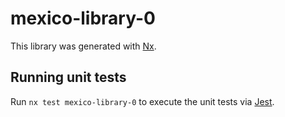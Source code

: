 # mexico-library-0

This library was generated with [Nx](https://nx.dev).

## Running unit tests

Run `nx test mexico-library-0` to execute the unit tests via [Jest](https://jestjs.io).
